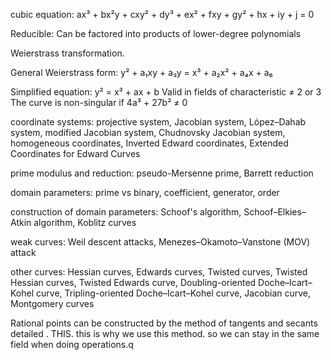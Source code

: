cubic equation: ax³ + bx²y + cxy² + dy³ + ex² + fxy + gy² + hx + iy + j = 0

Reducible: Can be factored into products of lower-degree polynomials

Weierstrass transformation.

General Weierstrass form: y² + a₁xy + a₃y = x³ + a₂x² + a₄x + a₆

Simplified equation: y² = x³ + ax + b
Valid in fields of characteristic ≠ 2 or 3
The curve is non-singular if 4a³ + 27b² ≠ 0

coordinate systems: projective system, Jacobian system, López–Dahab system, modified Jacobian system, Chudnovsky Jacobian system, homogeneous coordinates, Inverted Edward coordinates, Extended Coordinates for Edward Curves

prime modulus and reduction: pseudo-Mersenne prime, Barrett reduction

domain parameters: prime vs binary, coefficient, generator, order

construction of domain parameters:  Schoof's algorithm, Schoof–Elkies–Atkin algorithm, Koblitz curves

weak curves: Weil descent attacks, Menezes–Okamoto–Vanstone (MOV) attack

other curves: Hessian curves, Edwards curves, Twisted curves, Twisted Hessian curves, Twisted Edwards curve, Doubling-oriented Doche–Icart–Kohel curve, Tripling-oriented Doche–Icart–Kohel curve, Jacobian curve, Montgomery curves


Rational points can be constructed by the method of tangents and secants detailed . THIS. this is why we use this method. so we can stay in the same field when doing operations.q



